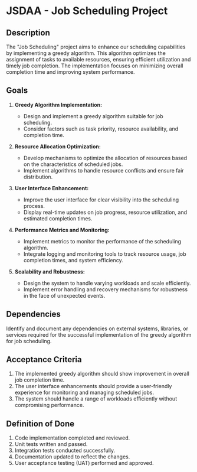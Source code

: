# JSDAA - Job Scheduling Project

## Description

The "Job Scheduling" project aims to enhance our scheduling capabilities by implementing a greedy algorithm. This algorithm optimizes the assignment of tasks to available resources, ensuring efficient utilization and timely job completion. The implementation focuses on minimizing overall completion time and improving system performance.

## Goals

1. **Greedy Algorithm Implementation:**
   - Design and implement a greedy algorithm suitable for job scheduling.
   - Consider factors such as task priority, resource availability, and completion time.

2. **Resource Allocation Optimization:**
   - Develop mechanisms to optimize the allocation of resources based on the characteristics of scheduled jobs.
   - Implement algorithms to handle resource conflicts and ensure fair distribution.

3. **User Interface Enhancement:**
   - Improve the user interface for clear visibility into the scheduling process.
   - Display real-time updates on job progress, resource utilization, and estimated completion times.

4. **Performance Metrics and Monitoring:**
   - Implement metrics to monitor the performance of the scheduling algorithm.
   - Integrate logging and monitoring tools to track resource usage, job completion times, and system efficiency.

5. **Scalability and Robustness:**
   - Design the system to handle varying workloads and scale efficiently.
   - Implement error handling and recovery mechanisms for robustness in the face of unexpected events.

## Dependencies

Identify and document any dependencies on external systems, libraries, or services required for the successful implementation of the greedy algorithm for job scheduling.

## Acceptance Criteria

1. The implemented greedy algorithm should show improvement in overall job completion time.
2. The user interface enhancements should provide a user-friendly experience for monitoring and managing scheduled jobs.
3. The system should handle a range of workloads efficiently without compromising performance.

## Definition of Done

1. Code implementation completed and reviewed.
2. Unit tests written and passed.
3. Integration tests conducted successfully.
4. Documentation updated to reflect the changes.
5. User acceptance testing (UAT) performed and approved.
